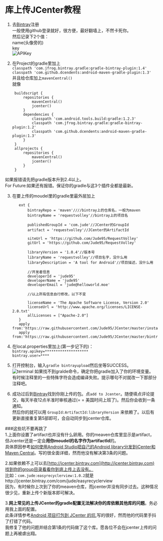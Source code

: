 # 库上传JCenter教程

1. 去[Bintray](https://bintray.com/)注册  
一般使用github登录就好，很方便，最好翻墙上，不然卡死你。  
然后记录下2个值：  
name(头像旁的)   
key  
![APIKey](http://cdn.saymagic.cn/o_19e91jjrp3iu5mo1p631qjvff9.gif)


2. 在Project的gradle里加上  
`classpath 'com.jfrog.bintray.gradle:gradle-bintray-plugin:1.4'`  
`classpath 'com.github.dcendents:android-maven-gradle-plugin:1.3'`  
并且给仓库加上`mavenCentral()`  
就像  

        buildscript {
            repositories {
                mavenCentral()
                jcenter()
            }
            dependencies {
                classpath 'com.android.tools.build:gradle:1.2.3'
                classpath 'com.jfrog.bintray.gradle:gradle-bintray-plugin:1.2'
                classpath 'com.github.dcendents:android-maven-gradle-plugin:1.3'
            }
        }
        allprojects {
            repositories {
                mavenCentral()
                jcenter()
            }
        }
如果报错请先把gradle版本升到2.4以上。  
For Future:如果还有报错。保证你的gradle与这3个插件全都是最新。

3. 在要上传的moudel里的gradle里最外层加上

          ext {
              bintrayRepo = 'maven'////bintray上的仓库名，一般为maven
              bintrayName = 'requestvolley'//bintray上的项目名
          
              publishedGroupId = 'com.jude'//JCenter的GroupId
              artifact = 'requestvolley'//JCenter的ArtifactId
          
              siteUrl = 'https://github.com/Jude95/RequestVolley'
              gitUrl = 'https://github.com/Jude95/RequestVolley'
          
              libraryVersion = '1.0.4'//版本号
              libraryName = 'requestvolley'//项目名字，没什么用
              libraryDescription = 'A tool for Android'//项目描述，没什么用
          
              //开发者信息
              developerId = 'jude95'
              developerName = 'jude95'
              developerEmail = 'jude@helloworld.moe'
              
              //以上所有信息自行修改，以下不变
              
              licenseName = 'The Apache Software License, Version 2.0'
              licenseUrl = 'http://www.apache.org/licenses/LICENSE-2.0.txt'
              allLicenses = ["Apache-2.0"]
          }
          apply from:'https://raw.githubusercontent.com/Jude95/JCenter/master/install.gradle'
          apply from:'https://raw.githubusercontent.com/Jude95/JCenter/master/bintray.gradle'

4. 在local.properties里加上(第一步记下的)：  
`bintray.apikey=********************`  
`bintray.user=****`  

5. 打开控制台，输入`gradle bintrayupload`然后坐等SUCCESS。  
![terminal](https://raw.githubusercontent.com/Jude95/JCenter/master/image/terminal.png)
如果找不到gralde命令，确定你把gradle加入了你的环境变量。
有时候注释里的一些特殊字符会造成编译失败。提示哪句不对就改一下那部分注释吧。  

6. 成功过后到[Bintray](https://bintray.com/)找到你刚上传的包。点`add to Jcenter`。随便填点评论提交，每天半夜12点半准时审核通过(= = 美国时间上班了)。然后你会收到一条通知。  
然后你的就可以用 `GroupId:ArtifactId:libraryVersion` 来依赖了。以后有更新直接重复第5部即可，会自动同步到jcenter仓库。

###这些坑不要再跳了  
1.上面你设置了artifact也并没有什么卵用。你的meaven仓库里显示是artifact，但Jcenter还是一定会**用你moudel的名字作为artifactId**的。  
具体原因参考[如何使用Android Studio把自己的Android library分发到jCenter和Maven Central](http://www.devtf.cn/?p=760)。写的很全面详细，然而他没有解决第3条的问题。  

2.如果依赖不上可以去[http://jcenter.bintray.com](http://jcenter.bintray.com)找到你的group目录看看你到底上传上去没有。  
比如：`com.jude:easyrecyclerview:1.0.2`就是http://jcenter.bintray.com/com/jude/easyrecyclerview   
因为，有时候你上次到了你的meaven仓库，而jcenter并没有同步过去。这种情况很少见，重新上传个新版本即可解决。  

3.**网上常见的上传JCenter的gradle配置无法解决你的库依赖其他库的问题**。务必用我上面的配置。  
此条详情参考[Android 项目打包到 JCenter 的坑](http://www.jianshu.com/p/c721f9297b2f?utm_campaign=hugo&utm_medium=reader_share&utm_content=note),写的很好，然而他的代码里手抖了打错了代码。  
我修复了他的问题并结合第1条的代码做了这个库。愿各位不会在jcenter上传的问题上再被虐出翔。
